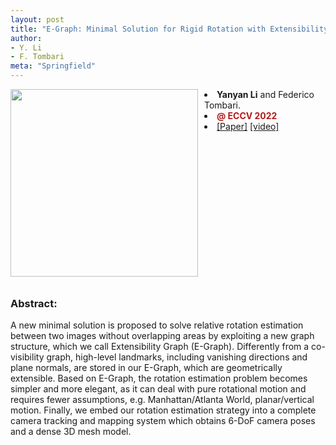 ```yaml
---
layout: post
title: "E-Graph: Minimal Solution for Rigid Rotation with Extensibility Graphs"
author:
- Y. Li
- F. Tombari
meta: "Springfield"
---
```


<div style="float:left;margin:0 10px 10px 0" class="col-md-4" markdown="1">
  <!-- ![Alt Text](../img/folder/blah.jpg) -->
  <img width="300px" class="center-block" src="../../../images/venom.gif">
  </div>
  <li> <b>Yanyan Li</b> and Federico Tombari.</li> 
  <li><span style="color:#B31B1B;font-weight:bold;">@ ECCV 2022</span> </li>
<li>
<span class="link"><a target=_blank href="https://arxiv.org/abs/2412.03079">[Paper]</a></span>
<span class="link"><a target=_blank href="https://www.youtube.com/watch?v=lv7omGWBApM">[video]</a></span>
</li>
<div style="clear: both;"></div>

<h3>Abstract:</h3>
<div>
 A new minimal solution is proposed to solve relative rotation estimation between two images without overlapping areas by exploiting a new graph structure, which we call Extensibility Graph (E-Graph). Differently from a co-visibility graph, high-level landmarks, including vanishing directions and plane normals, are stored in our E-Graph, which are geometrically extensible. Based on E-Graph, the rotation estimation problem becomes simpler and more elegant, as it can deal with pure rotational motion and requires fewer assumptions, e.g. Manhattan/Atlanta World, planar/vertical motion. Finally, we embed our rotation estimation strategy into a complete camera tracking and mapping system which obtains 6-DoF camera poses and a dense 3D mesh model.
 </div>